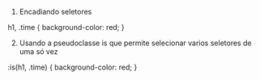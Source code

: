 1. Encadiando seletores

h1, .time {
    background-color: red;
}

2. Usando a pseudoclasse is que permite selecionar varios seletores de uma só vez

:is(h1, .time) {
    background-color: red;
}


